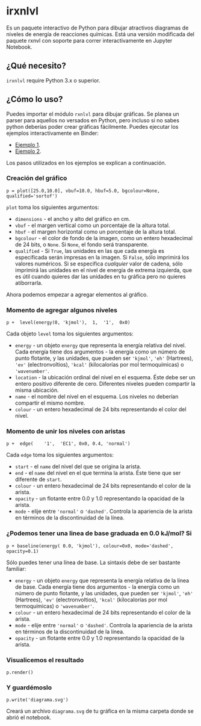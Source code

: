 irxnlvl
======

Es un paquete interactivo de Python para dibujar atractivos diagramas de niveles de energía de reacciones químicas. Está una versión modificada del paquete rxnvl con soporte para correr interactivamente en Jupyter Notebook.

¿Qué necesito?
------
`irxnlvl` require Python 3.x o superior.

¿Cómo lo uso?
------
Puedes importar el módulo `rxnlvl` para dibujar gráficas. Se planea un parser para aquellos no versados en Python, pero incluso si no sabes python deberías poder crear gráficas fácilmente. Puedes ejecutar los ejemplos interactivamente en Binder:

- [Ejemplo 1](https://mybinder.org/v2/gh/qcuaeh/irxnlvl.git/HEAD?labpath=example1.ipynb).
- [Ejemplo 2](https://mybinder.org/v2/gh/qcuaeh/irxnlvl.git/HEAD?labpath=example2.ipynb).

Los pasos utilizados en los ejemplos se explican a continuación.

### Creación del gráfico

    p = plot([25.0,10.0], vbuf=10.0, hbuf=5.0, bgcolour=None, qualified='sortof')
    
`plot` toma los siguientes argumentos:
- `dimensions` - el ancho y alto del gráfico en cm.
- `vbuf` - el margen vertical como un porcentaje de la altura total.
- `hbuf` - el margen horizontal como un porcentaje de la altura total.
- `bgcolour` - el color de fondo de la imagen, como un entero hexadecimal de 24 bits, o `None`. Si `None`, el fondo será transparente.
- `qualified` - Si `True`, las unidades en las que cada energía es especificada serán impresas en la imagen. Si `False`, sólo imprimirá los valores numéricos. Si se especifica *cualquier* valor de cadena, sólo imprimirá las unidades en el nivel de energía de extrema izquierda, que es útil cuando quieres dar las unidades en tu gráfica pero no quieres atiborrarla.

Ahora podemos empezar a agregar elementos al gráfico.

### Momento de agregar algunos niveles

    p +  level(energy(0, 'kjmol'),  1,  '1',  0x0)

Cada objeto `level` toma los siguientes argumentos:
- `energy` - un objeto `energy` que representa la energía relativa del nivel. Cada energía tiene dos argumentos - la energía como un número de punto flotante, y las unidades, que pueden ser `'kjmol'`, `'eh'` (Hartrees), `'ev'` (electronvoltios), `'kcal'` (kilocalorías por mol termoquímicas) o `'wavenumber'`.
- `location` - la ubicación ordinal del nivel en el esquema. Éste debe ser un entero positivo diferente de cero. Diferentes niveles pueden compartir la misma ubicación.
- `name` - el nombre del nivel en el esquema. Los niveles no deberían compartir el mismo nombre.
- `colour` - un entero hexadecimal de 24 bits representando el color del nivel.

### Momento de unir los niveles con aristas

    p +  edge(    '1',  'EC1', 0x0, 0.4, 'normal')

Cada `edge` toma los siguientes argumentos:
- `start` - el `name` del nivel del que se origina la arista.
- `end` - el `name` del nivel en el que termina la arista. Éste tiene que ser diferente de `start`.
- `colour` - un entero hexadecimal de 24 bits representando el color de la arista.
- `opacity` - un flotante entre 0.0 y 1.0 representando la opacidad de la arista.
- `mode` - elije entre `'normal'` o `'dashed'`. Controla la apariencia de la arista en términos de la discontinuidad de la línea.

### ¿Podemos tener una linea de base graduada en 0.0 kJ/mol? Si

    p + baseline(energy( 0.0, 'kjmol'), colour=0x0, mode='dashed', opacity=0.1)

Sólo puedes tener una línea de base. La sintaxis debe de ser bastante familiar:
- `energy` - un objeto `energy` que representa la energía relativa de la línea de base. Cada energía tiene dos argumentos - la energía como un número de punto flotante, y las unidades, que pueden ser `'kjmol'`, `'eh'` (Hartrees), `'ev'` (electronvoltios), `'kcal'` (kilocalorías por mol termoquímicas) o `'wavenumber'`.
- `colour` - un entero hexadecimal de 24 bits representando el color de la arista.
- `mode` - elije entre `'normal'` o `'dashed'`. Controla la apariencia de la arista en términos de la discontinuidad de la línea.
- `opacity` - un flotante entre 0.0 y 1.0 representando la opacidad de la arista.

### Visualicemos el resultado

    p.render()

### Y guardémoslo

    p.write('diagrama.svg')

Creará un archivo `diagrama.svg` de tu gráfica en la misma carpeta donde se abrió el notebook.
